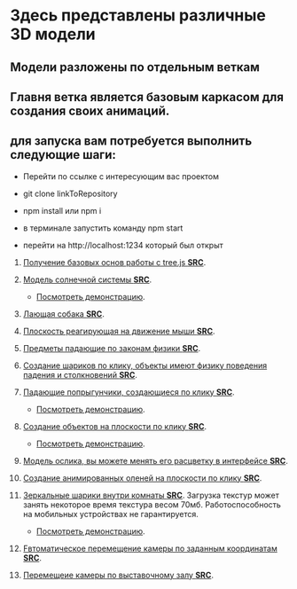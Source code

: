 # Здесь представлены различные 3D модели

## Модели разложены по отдельным веткам

## Главня ветка является базовым каркасом для создания своих анимаций.

## для запуска вам потребуется выполнить следующие шаги:

- Перейти по ссылке с интересующим вас проектом

- git clone linkToRepository

- npm install или npm i

- в терминале запустить команду npm start

- перейти на http://localhost:1234 который был открыт

1. [Получение базовых основ работы с tree.js **SRC**](https://github.com/GitStudentSem/3DScens/tree/lesson-1).

2. [Модель солнечной системы **SRC**](https://github.com/GitStudentSem/3DScens/tree/lesson-2).

   - [Посмотреть демонстрацию](https://portfolio.semen-purnemcev.ru/3D-models/solar-system/).

3. [Лающая собака **SRC**](https://github.com/GitStudentSem/3DScens/tree/lesson-3).

4. [Плоскость реагирующая на движение мыши **SRC**](https://github.com/GitStudentSem/3DScens/tree/lesson-4).

5. [Предметы падающие по законам физики **SRC**](https://github.com/GitStudentSem/3DScens/tree/lesson-5).

6. [Cоздание шариков по клику, объекты имеют физику поведения падения и столкновений **SRC**](https://github.com/GitStudentSem/3DScens/tree/lesson-6).

7. [Падающие попрыгунчики, создающиеся по клику **SRC**](https://github.com/GitStudentSem/3DScens/tree/lesson-7).

   - [Посмотреть демонстрацию](https://portfolio.semen-purnemcev.ru/3D-models/dropSphere/).

8. [Cоздание объектов на плоскости по клику **SRC**](https://github.com/GitStudentSem/3DScens/tree/lesson-8).

   - [Посмотреть демонстрацию](https://portfolio.semen-purnemcev.ru/3D-models/objectOnPlane/).

9. [Модель ослика, вы можете менять его расцветку в интерфейсе **SRC**](https://github.com/GitStudentSem/3DScens/tree/lesson-9).

10. [Создание анимированных оленей на плоскости по клику **SRC**](https://github.com/GitStudentSem/3DScens/tree/lesson-10).

11. [Зеркальные шарики внутри комнаты **SRC**](https://github.com/GitStudentSem/3DScens/tree/lesson-11).
    Загрузка текстур может занять некоторое время текстура весом 70мб.
    Работоспособность на мобильных устройствах не гарантируется.

    - [Посмотреть демонстрацию](https://portfolio.semen-purnemcev.ru/3D-models/sphereInRoom/).

12. [Fвтоматическое перемещение камеры по заданным координатам **SRC**](https://github.com/GitStudentSem/3DScens/tree/lesson-15).

13. [Перемещеие камеры по выставочному залу **SRC**](https://github.com/GitStudentSem/3DScens/tree/lesson-16).
